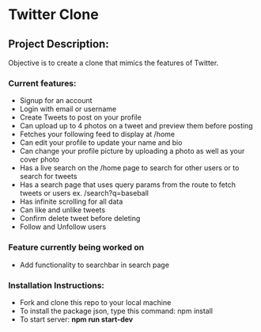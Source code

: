 # Twitter Clone

## Project Description:

Objective is to create a clone that mimics the features of Twitter.

### **Current features:**

- Signup for an account
- Login with email or username
- Create Tweets to post on your profile
- Can upload up to 4 photos on a tweet and preview them before posting
- Fetches your following feed to display at /home
- Can edit your profile to update your name and bio
- Can change your profile picture by uploading a photo as well as your cover photo
- Has a live search on the /home page to search for other users or to search for tweets
- Has a search page that uses query params from the route to fetch tweets or users ex. /search?q=baseball
- Has infinite scrolling for all data
- Can like and unlike tweets
- Confirm delete tweet before deleting
- Follow and Unfollow users

### Feature currently being worked on

- Add functionality to searchbar in search page

### Installation Instructions:

- Fork and clone this repo to your local machine
- To install the package json, type this command: npm install
- To start server: **npm run start-dev**

